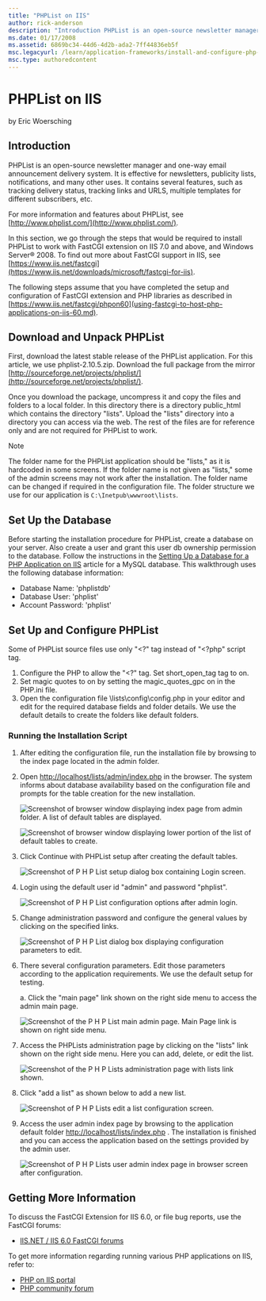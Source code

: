 ```yaml
---
title: "PHPList on IIS"
author: rick-anderson
description: "Introduction PHPList is an open-source newsletter manager and one-way email announcement delivery system. It is effective for newsletters, publicity lists, n..."
ms.date: 01/17/2008
ms.assetid: 6869bc34-44d6-4d2b-ada2-7ff44836eb5f
msc.legacyurl: /learn/application-frameworks/install-and-configure-php-applications-on-iis/phplist-on-iis
msc.type: authoredcontent
---
```

# PHPList on IIS

by Eric Woersching

## Introduction

PHPList is an open-source newsletter manager and one-way email announcement delivery system. It is effective for newsletters, publicity lists, notifications, and many other uses. It contains several features, such as tracking delivery status, tracking links and URLS, multiple templates for different subscribers, etc.

For more information and features about PHPList, see [http://www.phplist.com/](http://www.phplist.com/).  
  
In this section, we go through the steps that would be required to install PHPList to work with FastCGI extension on IIS 7.0 and above, and Windows Server® 2008. To find out more about FastCGI support in IIS, see [https://www.iis.net/fastcgi](https://www.iis.net/downloads/microsoft/fastcgi-for-iis).

The following steps assume that you have completed the setup and configuration of FastCGI extension and PHP libraries as described in [https://www.iis.net/fastcgi/phpon60](using-fastcgi-to-host-php-applications-on-iis-60.md).

## Download and Unpack PHPList

First, download the latest stable release of the PHPList application. For this article, we use phplist-2.10.5.zip. Download the full package from the mirror [http://sourceforge.net/projects/phplist/](http://sourceforge.net/projects/phplist/).

Once you download the package, uncompress it and copy the files and folders to a local folder. In this directory there is a directory public\_html which contains the directory "lists". Upload the "lists" directory into a directory you can access via the web. The rest of the files are for reference only and are not required for PHPList to work.

> [!NOTE]
> The folder name for the PHPList application should be "lists," as it is hardcoded in some screens. If the folder name is not given as "lists," some of the admin screens may not work after the installation. The folder name can be changed if required in the configuration file. The folder structure we use for our application is `C:\Inetpub\wwwroot\lists`.

## Set Up the Database

Before starting the installation procedure for PHPList, create a database on your server. Also create a user and grant this user db ownership permission to the database. Follow the instructions in the [Setting Up a Database for a PHP Application on IIS](../install-and-configure-php-on-iis/setting-up-a-database-for-a-php-application-on-iis.md) article for a MySQL database. This walkthrough uses the following database information:

- Database Name: 'phplistdb'
- Database User: 'phplist'
- Account Password: 'phplist'

## Set Up and Configure PHPList

Some of PHPList source files use only "&lt;?" tag instead of "&lt;?php" script tag.

1. Configure the PHP to allow the "&lt;?" tag. Set short\_open\_tag tag to on.
2. Set magic quotes to on by setting the magic\_quotes\_gpc on in the PHP.ini file.
3. Open the configuration file \lists\config\config.php in your editor and edit for the required database fields and folder details. We use the default details to create the folders like default folders.

### Running the Installation Script

1. After editing the configuration file, run the installation file by browsing to the index page located in the admin folder.
2. Open [http://localhost/lists/admin/index.php](http://localhost/lists/admin/index.php) in the browser. The system informs about database availability based on the configuration file and prompts for the table creation for the new installation.  

    ![Screenshot of browser window displaying index page from admin folder. A list of default tables are displayed.](phplist-on-iis/_static/image1.jpg)

    ![Screenshot of browser window displaying lower portion of the list of default tables to create.](phplist-on-iis/_static/image3.jpg)
3. Click Continue with PHPList setup after creating the default tables.  

    ![Screenshot of P H P List setup dialog box containing Login screen.](phplist-on-iis/_static/image5.jpg)
4. Login using the default user id "admin" and password "phplist".  

    ![Screenshot of P H P List configuration options after admin login.](phplist-on-iis/_static/image7.jpg)
5. Change administration password and configure the general values by clicking on the specified links.  

    ![Screenshot of P H P List dialog box displaying configuration parameters to edit. ](phplist-on-iis/_static/image9.jpg)
6. There several configuration parameters. Edit those parameters according to the application requirements. We use the default setup for testing.  
  
   a. Click the "main page" link shown on the right side menu to access the admin main page.  

    ![Screenshot of the P H P List main admin page. Main Page link is shown on right side menu.](phplist-on-iis/_static/image11.jpg)
7. Access the PHPLists administration page by clicking on the "lists" link shown on the right side menu. Here you can add, delete, or edit the list.  

    ![Screenshot of the P H P Lists administration page with lists link shown.](phplist-on-iis/_static/image13.jpg)
8. Click "add a list" as shown below to add a new list.  

    ![Screenshot of P H P Lists edit a list configuration screen.](phplist-on-iis/_static/image15.jpg)
9. Access the user admin index page by browsing to the application default folder [http://localhost/lists/index.php](http://localhost/lists/index.php) . The installation is finished and you can access the application based on the settings provided by the admin user.  

    ![Screenshot of P H P Lists user admin index page in browser screen after configuration.](phplist-on-iis/_static/image17.jpg)

## Getting More Information

To discuss the FastCGI Extension for IIS 6.0, or file bug reports, use the FastCGI forums:

- [IIS.NET / IIS 6.0 FastCGI forums](https://forums.iis.net/1103.aspx)

To get more information regarding running various PHP applications on IIS, refer to:

- [PHP on IIS portal](https://php.iis.net/)
- [PHP community forum](https://forums.iis.net/1102.aspx)
